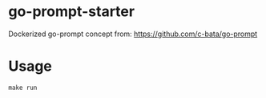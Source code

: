 # go-prompt-starter
Dockerized go-prompt concept from: https://github.com/c-bata/go-prompt

# Usage
`make run`
